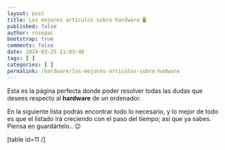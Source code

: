 ```yaml
---
layout: post
title: Los mejores artículos sobre hardware 🖥
published: false
author: rosepac
bootstrap: true
comments: false
date: 2019-03-25 11:03:48
tags: [ ]
categories: [ ]
permalink: /hardware/los-mejores-articulos-sobre-hadware
---
```

Esta es la página perfecta donde poder resolver todas las dudas que desees respecto al **hardware** de un ordenador.

En la siguiente lista podrás encontrar todo lo necesario, y lo mejor de todo es que el listado irá creciendo con el paso del tiempo; así que ya sabes. Piensa en guardártelo.. 😉

[table id=11 /]